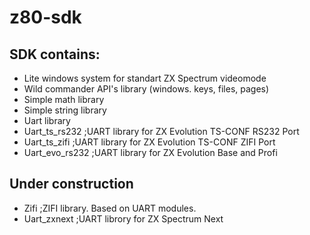 # z80-sdk

## SDK contains:

- Lite windows system for standart ZX Spectrum videomode
- Wild commander API's library (windows. keys, files, pages)
- Simple math library
- Simple string library
- Uart library
- Uart_ts_rs232		;UART library for ZX Evolution TS-CONF RS232 Port
- Uart_ts_zifi		;UART library for ZX Evolution TS-CONF ZIFI Port
- Uart_evo_rs232	;UART library for ZX Evolution Base and Profi

## Under construction
- Zifi 				;ZIFI library. Based on UART modules.
- Uart_zxnext		;UART librory for ZX Spectrum Next
